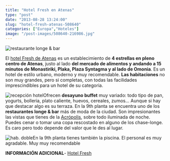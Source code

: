 ```yaml
---
title: "Hotel Fresh en Atenas"
type: "post"
date: "2013-08-28 13:24:00"
slug: "hotel-fresh-atenas-508640"
categories: ["Europa","Hoteles"]
image: "/post-images/508640-216986.jpg"
---
```


![restaurante longe & bar ](/post-images/508640-216986.jpg "restaurante longe & bar ")

El [hotel Fresh de Atenas](http://www.booking.com/hotel/gr/athenscentrehotel.html?aid=1294466&no_rooms=1&group_adults=1) es un establecimiento de **4 estrellas en pleno centro de Atenas**, justo al lado **del mercado de alimentos y andando a 15 minutos de Monastiriki, Plaka, Plaza Syntagma y al lado de Omonia**. Es un hotel de estilo urbano, moderno y muy recomendable. **Las habitaciones** no son muy grandes, pero si completas, con todas las facilidades imprescindibles para un hotel de su categoria.  
  
![recepción hotel](/post-images/508640-216985.jpg "recepción hotel")Ofrecen **desayuno buffet** muy variado: todo tipo de pan, yogurts, bolleria, plato caliente, huevos, cereales, zumos... Aunque si hay que destacar algo es su terraza. En la 9th planta se encuentra uno de los **restaurantes longe &amp; bar** más de moda de la ciudad. Son impresionantes las vistas que tienes de la [Acrópolis](http://www.missviajes.com/acropolis-atenas-343055), sobre todo iluminada de noche. Puedes cenar o tomar una copa rescostado en alguno de los chase-longe. Es caro pero todo depende del valor que le des al lugar.  
  
![hab. doble](/post-images/508640-216987.jpg "hab. doble")En la 9th planta tienes también la piscina. El personal es muy agradable. Muy muy recomendable  
  
**INFORMACIÓN ADICIONAL**- [Hotel Fresh](http://www.booking.com/hotel/gr/athenscentrehotel.html?aid=1294466&no_rooms=1&group_adults=1)
